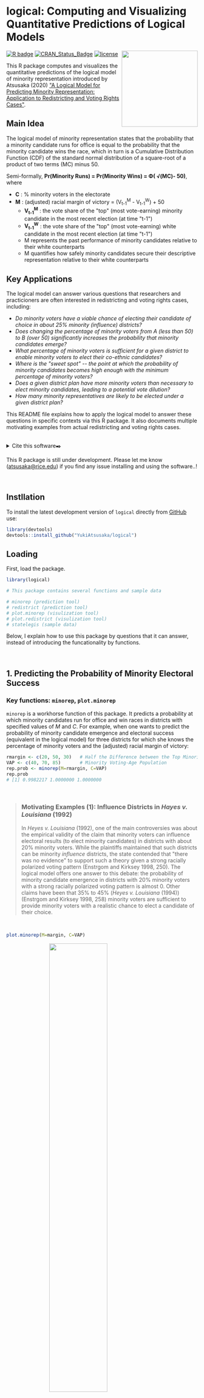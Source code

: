 # logical: Computing and Visualizing Quantitative Predictions of Logical Models

[![R
badge](https://img.shields.io/badge/Build%20with-🍩%20and%20R-blue)](https://github.com/YukiAtsusaka/cWise)
[![CRAN\_Status\_Badge](https://www.r-pkg.org/badges/version/cWise)](https://cran.r-project.org/package=cWise)
[![license](https://img.shields.io/badge/license-GPL--3-blue.svg)](https://www.gnu.org/licenses/gpl-3.0.en.html) <img src='man/figures/pexels-mathias-pr-reding-4394233.jpg' align="right" height="200" />

This R package computes and visualizes the quantitative predictions of the logical model of minority representation introduced by Atsusaka (2020) ["A Logical Model for Predicting Minority Representation: Application to Redistricting and Voting Rights Cases"](https://papers.ssrn.com/sol3/papers.cfm?abstract_id=3637699).


## Main Idea
The logical model of minority representation states that the probability that a minority candidate runs for office is equal to the probability that the minority candidate wins the race, which in turn is a Cumulative Distribution Function (CDF) of the standard normal distribution of a square-root of a product of two terms (MC) minus 50.

Semi-formally, **Pr(Minority Runs) = Pr(Minority Wins) = &Phi;( &Sqrt;(MC)- 50)**, where

- **C** : % minority voters in the electorate
- **M** : (adjusted) racial margin of victory
    = (V<sub>t-1</sub><sup>M</sup> - V<sub>t-1</sub><sup>W</sup>) + 50
    + **V<sub>t-1</sub><sup>M</sup>** : the vote share of the "top" (most vote-earning) minority candidate in the most recent election (at time "t-1")
    + **V<sub>t-1</sub><sup>W</sup>** : the vote share of the "top" (most vote-earning) white candidate in the most recent election (at time "t-1")
    + M represents the past performance of minority candidates relative to their white counterparts
    + M quantifies how safely minority candidates secure their descriptive representation relative to their white counterparts

## Key Applications

The logical model can answer various questions that researchers and practicioners are often interested in redistricting and voting rights cases, including:

- *Do minority voters have a viable chance of electing their candidate of choice in about 25\% minority (*influence*) districts?* 
- *Does changing the percentage of minority voters from A (less than 50) to B (over 50) significantly increases the probability that minority candidates emerge?* 
- *What percentage of minority voters is sufficient for a given district to enable minority voters to elect their co-ethnic candidates?*
- *Where is the "sweet spot" -- the point at which the probability of minority candidates becomes high enough with the minimum percentage of minority voters?* 
- *Does a given district plan have more minority voters than necessary to elect minority candidates, leading to a potential vote dilution?* 
- *How many minority representatives are likely to be elected under a given district plan?*


This README file explains how to apply the logical model to answer these questions in specific contexts via this R package. It also documents multiple motivating examples from actual redistricting and voting rights cases.


<br/>

<details>
<summary>Cite this software✒️</summary>

@Manual{,
    title = {logical: A Software to Compute and Visualize Quantitative Predictions of Logical Models},
    author = {Yuki Atsusaka},
    year = {2020},
    note = {R package version 0.0.0},
    url = {https://CRAN.R-project.org/package=logical},
  }
</details>

This R package is still under development. Please let me know ([atsusaka@rice.edu](atsusaka@rice.edu)) if you find any issue installing and using the software..!


<br/>

## Instllation
To install the latest development version of `logical` directly from
[GitHub](https://github.com/YukiAtsusaka/logical) use:

``` r
library(devtools)
devtools::install_github("YukiAtsusaka/logical")
```


## Loading

First, load the package.

``` r
library(logical)

# This package contains several functions and sample data

# minorep (prediction tool)
# redistrict (prediction tool)
# plot.minorep (visulization tool)
# plot.redistrict (visulization tool)
# statelegis (sample data)
```

Below, I explain how to use this package by questions that it can answer, instead of introducing the funcationality by functions.

<br/>

## 1. Predicting the Probability of Minority Electoral Success
### Key functions: `minorep`,  `plot.minorep` 

`minorep` is a workhorse function of this package. It predicts a probability at which minority candidates run for office and win races in districts with specified values of *M* and *C*. For example, when one wants to predict the probability of minority candidate emergence and electoral success (equivalent in the logical model) for three districts for which she knows the percentage of minority voters and the (adjusted) racial margin of victory:

```r
rmargin <- c(20, 50, 30)   # Half the Difference between the Top Minority and Top White Vote Shares
VAP <- c(40, 70, 85)       # Minority Voting-Age Population
rep.prob <- minorep(M=rmargin, C=VAP)
rep.prob
# [1] 0.9982217 1.0000000 1.0000000
```
<br/>

> ### Motivating Examples (1): Influence Districts in *Hayes v. Louisiana* (1992)
> In *Heyes v. Louisiana* (1992), one of the main controversies was about the empirical validity of the claim that minority voters can influence electoral results (to elect minority candidates) in districts with about 20% minority voters. While the plaintiffs maintained that such districts can be minority *influence* districts, the state contended that "there was no evidence" to support such a theory given a strong racially polarized voting pattern (Enstrgom and Kirksey 1998, 250). The logical model offers one answer to this debate: the probability of minority candidate emergence in districts with 20% minority voters with a strong racially polarized voting pattern is almost 0. Other claims have been that 35% to 45% (*Heyes v. Louisiana* (1994))(Enstrgom and Kirksey 1998, 258) minority voters are sufficient to provide minority voters with a realistic chance to elect a candidate of their choice.

<br/>

```r
plot.minorep(M=margin, C=VAP)
```
<img src="man/figures/plot.minorep.sample.png" width="55%" style="display: block; margin: auto;" />

<br/>

## 2. Simulating the Impact of Redistricting on Minority Representation
### Key functions: `redistrict`,  `plot.redistrict` 

Generate a probability of minority candidate emergence with specified levels of minority co-ethnic voting and White crossover voting as follows:

```r
# Suppose we have two district plans for which we know the expected behaviors of minority and white voters 
# (from surveys, exit polls, ecological inference, historical analyses, etc)

# Plan1 
# 90% of minority voters are expected to vote for the minority candidate (Strong Minority Bloc Voting)
# 0% of white voters are expected to vote for the minority candidate (No White Crossover)

# Plan2
# 90% of minority voters are expected to vote for the minority candidate (Strong Minority Bloc Voting)
# 30% of white voters are expected to vote for the minority candidate (Moderate White Crossover)

plan1 <- redistrict(coethnic=0.9, crossover=0)  
plan2 <- redistrict(coethnic=0.9, crossover=0.3) 
```

<br/>


```r
myplans = cbind(plan1, plan2)
myrange = c(44,55) # From 44% to 55%
plot.redistrict(plans=myplans, range=myrange)

# To Add Title, etc.
text(x=start, y=1.1, labels="Moderate white crossover",
      cex=1, col="maroon", font=2)
text(x=start+10, y=-0.09, labels="No white crossover",
     cex=1, col="seagreen", font=2)
 title("With Strong Minority Bloc Voting")
```


<img src="man/figures/redistrict_change.png" width="45%" style="display: block; margin: auto;" />

<br/>

## 3. Finding Sufficient Percentage of Minority Voters and Sweet Spot
### Key functions: `redistrict`,  `plot.redistrict` 

Users can pre-specified a threshold as a probability of minority electoal success under given district plans. For example, one may be interested what percentage of minority voters is sufficient to yield 80% or higher chance of having a minority officeholder under two different plans (from the above examples). Under this option, a probability (from 0 to 1) must be input for the optional argument "threshold" as follows:

```r
myplans = cbind(plan1, plan2)                  # Same Plans from Above
plot.redistrict(plans=myplans, threshold=0.8)  # Setting 0.8 as a threshold value

# To Add Title, etc.
text(x=start, y=1.1, labels="Moderate white crossover",
      cex=1, col="maroon", font=2)
text(x=start+10, y=-0.09, labels="No white crossover",
     cex=1, col="seagreen", font=2)
title("With Strong Minority Bloc Voting")
```

<br/>

<img src="man/figures/redistrict_threshold.png" width="45%" style="display: block; margin: auto;" />

<br/>

## 4. Quantifying the Degree of Vote Dilution via Packing
### Key functions: `redistrict`,  `plot.redistrict` 

Building upon (2), one can also visualize the degree of potential vote dilution via "packing" of minority voters. For this option, one only needs to input a percentage point as an additional argument "C". Suppose that a district plan that one examines have 75% minority voters and she wants to know how many minority voters the district has beyond what is sufficient to elect a minority candidate with a probability of 0.8 and higher.

```r

myplans = cbind(plan1, plan2)                  # Same Plans from Above
plot.redistrict(plans=myplans, 
                threshold=0.8,                 # Setting 0.8 as a threshold value
                C=75)                          # A plan has 75% minority voters

# To Add Title, etc.
text(x=start, y=1.1, labels="Moderate white crossover",
      cex=1, col="maroon", font=2)
text(x=start+10, y=-0.09, labels="No white crossover",
     cex=1, col="seagreen", font=2)
title("With Strong Minority Bloc Voting")


```

<br/>

## 5. Predicting the Number of Minority Officeholders
### Key functions: `minorep`,  `n.minorep` 

<br/>


## 6. Using Complex Options
### Key functions: `redistrict` 

#### Extention I (Accounting for the Turnout Gap)
As an extension, one can also account for the relative turnout rates for minority and white voters, if any. To account for the turnout gap in simulating *M*, one can simply include a vector of proportions of minority and white voters who turn out as an additional argument. Suppose that one knows that, from exit polls, surveys, ecological inference, and/or historical studies, turnout rates are usually 0.5 for minority voters and 0.6 for white voters.

```r
# Suppose we know/estimate that:
# 90% of minority voters are expected to vote for the minority candidate
# 30% of white voters are expected to vote for the minority candidate
# Turnout Rates are 50% (minority voters) and 60% (white voters)

plan3 <- redistrict(coethnic=0.9, crossover=0.3, gap=c(0.5, 0.6))
```






<br/>

> ### Motivating Example (3): Louisiana Congressional District 4 Plan in 1992
> Concerning the effectiveness of the plan for a new majority-minority District 4 supported by the Senate in the 1990 round of redistricting, "Sherman Copelin, the African-American representative who sponsored the [alternative] plan, complained that the new minority district in the plan passed by the Senate did not contain enough African-American voters to ensure that African-Americans would elect a candidate of their choice....The percentage of African-Americans among the registered voters in this district was 63.2, almost 4 percentage points higher than the second minority district in the other version" (Engstrom and Kirksey 1998, 245)

<br/>


